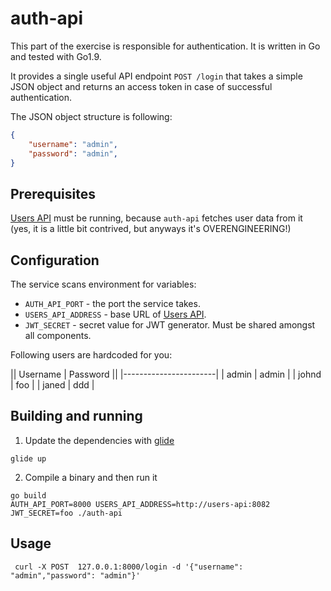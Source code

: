 # auth-api

This part of the exercise is responsible for authentication. It is written in Go and tested with Go1.9.

It provides a single useful API endpoint `POST /login` that takes a simple JSON object and 
returns an access token in case of successful authentication.

The JSON object structure is following:
```json
{
    "username": "admin",
    "password": "admin",
}
```

## Prerequisites
[Users API](/users-api) must be running, because `auth-api` fetches user data from it (yes, it is a little bit contrived, but anyways it's OVERENGINEERING!)

## Configuration

The service scans environment for variables:
- `AUTH_API_PORT` - the port the service takes.
- `USERS_API_ADDRESS` - base URL of [Users API](/users-api).
- `JWT_SECRET` - secret value for JWT generator. Must be shared amongst all components.

Following users are hardcoded for you:

|| Username | Password ||
|-----------------------|
| admin     | admin     |
| johnd     | foo       |
| janed     | ddd       |

## Building and running

1. Update the dependencies with [glide](https://github.com/Masterminds/glide)
```
glide up
```
2. Compile a binary and then run it
```
go build
AUTH_API_PORT=8000 USERS_API_ADDRESS=http://users-api:8082 JWT_SECRET=foo ./auth-api
```

## Usage

```
 curl -X POST  127.0.0.1:8000/login -d '{"username": "admin","password": "admin"}'
```
